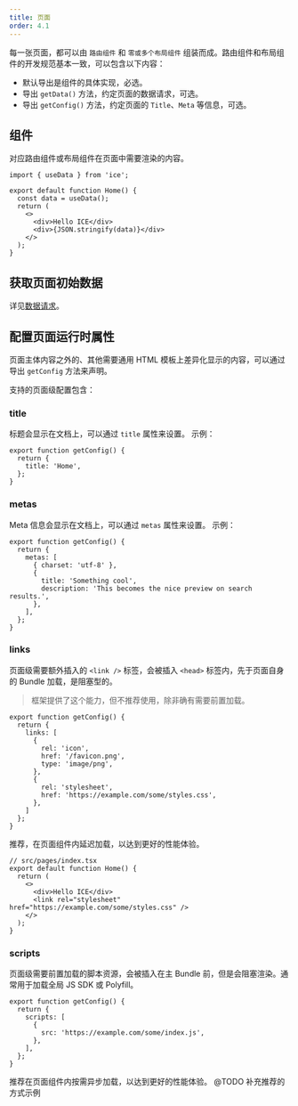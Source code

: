 ```yaml
---
title: 页面
order: 4.1
---
```


每一张页面，都可以由 `路由组件` 和 `零或多个布局组件` 组装而成。路由组件和布局组件的开发规范基本一致，可以包含以下内容：

- 默认导出是组件的具体实现，必选。
- 导出 `getData()` 方法，约定页面的数据请求，可选。
- 导出 `getConfig()` 方法，约定页面的 `Title`、`Meta` 等信息，可选。

## 组件

对应路由组件或布局组件在页面中需要渲染的内容。

```tsx title="src/pages/index.tsx"
import { useData } from 'ice';

export default function Home() {
  const data = useData();
  return (
    <>
      <div>Hello ICE</div>
      <div>{JSON.stringify(data)}</div>
    </>
  );
}
```

## 获取页面初始数据

详见[数据请求](./request.md)。

## 配置页面运行时属性

页面主体内容之外的、其他需要通用 HTML 模板上差异化显示的内容，可以通过导出 `getConfig` 方法来声明。

支持的页面级配置包含：

### title

标题会显示在文档上，可以通过 `title` 属性来设置。 示例：

```tsx
export function getConfig() {
  return {
    title: 'Home',
  };
}
```

### metas

Meta 信息会显示在文档上，可以通过 `metas` 属性来设置。 示例：

```tsx
export function getConfig() {
  return {
    metas: [
      { charset: 'utf-8' },
      {
        title: 'Something cool',
        description: 'This becomes the nice preview on search results.',
      },
    ],
  };
}
```

### links

页面级需要额外插入的 `<link />` 标签，会被插入 `<head>` 标签内，先于页面自身的 Bundle 加载，是阻塞型的。

> 框架提供了这个能力，但不推荐使用，除非确有需要前置加载。

```tsx
export function getConfig() {
  return {
    links: [
      {
        rel: 'icon',
        href: '/favicon.png',
        type: 'image/png',
      },
      {
        rel: 'stylesheet',
        href: 'https://example.com/some/styles.css',
      },
    ]
  };
}
```

推荐，在页面组件内延迟加载，以达到更好的性能体验。

```tsx
// src/pages/index.tsx
export default function Home() {
  return (
    <>
      <div>Hello ICE</div>
      <link rel="stylesheet" href="https://example.com/some/styles.css" />
    </>
  );
}
```

### scripts

页面级需要前置加载的脚本资源，会被插入在主 Bundle 前，但是会阻塞渲染。通常用于加载全局 JS SDK 或 Polyfill。

```tsx
export function getConfig() {
  return {
    scripts: [
      {
        src: 'https://example.com/some/index.js',
      },
    ],
  };
}
```

推荐在页面组件内按需异步加载，以达到更好的性能体验。
@TODO 补充推荐的方式示例
